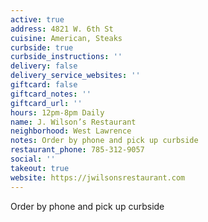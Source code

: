 ```yaml
---
active: true
address: 4821 W. 6th St
cuisine: American, Steaks
curbside: true
curbside_instructions: ''
delivery: false
delivery_service_websites: ''
giftcard: false
giftcard_notes: ''
giftcard_url: ''
hours: 12pm-8pm Daily
name: J. Wilson’s Restaurant
neighborhood: West Lawrence
notes: Order by phone and pick up curbside
restaurant_phone: 785-312-9057
social: ''
takeout: true
website: https://jwilsonsrestaurant.com
---
```


Order by phone and pick up curbside